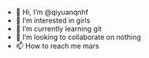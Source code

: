 - 👋 Hi, I’m @qiyuanqnhf
- 👀 I’m interested in girls
- 🌱 I’m currently learning git
- 💞️ I’m looking to collaborate on nothing
- 📫 How to reach me mars

<!---
qiyuanqnhf/qiyuanqnhf is a ✨ special ✨ repository because its `README.md` (this file) appears on your GitHub profile.
You can click the Preview link to take a look at your changes.
--->
